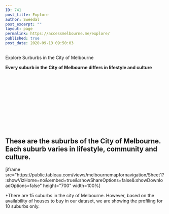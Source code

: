 ```yaml
---
ID: 741
post_title: Explore
author: Sweedal
post_excerpt: ""
layout: page
permalink: https://accessmelbourne.me/explore/
published: true
post_date: 2020-09-13 09:50:03
---
```

<!-- wp:themify-builder/canvas /--><!--themify_builder_static-->Explore Surburbs in the City of Melbourne<p><b>Every suburb in the City of Melbourne differs in lifestyle and culture</b></p> <img style="width: 100%; max-width:1200px; display: block;opacity:0;margin:0px;" src="data:image/svg+xml;base64,PHN2ZyB4bWxucz0iaHR0cDovL3d3dy53My5vcmcvMjAwMC9zdmciIHdpZHRoPSIxMjAwIiBoZWlnaHQ9IjQwMCIgPjwvc3ZnPg==" alt="Slider" />
<h2>These are the suburbs of the City of Melbourne. Each suburb varies in lifestyle, community and culture. </h2>
<p>[iframe src="https://public.tableau.com/views/melbournemapfornavigation/Sheet1?:showVizHome=no&amp;:embed=true&amp;:showShareOptions=false&amp;:showDownloadOptions=false" height="700" width=100%]</p>
<p style="text-align: left;">*There are 15 suburbs in the city of Melbourne. However, based on the availability of houses to buy in our dataset, we are showing the profiling for 10 suburbs only.</p><!--/themify_builder_static-->